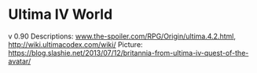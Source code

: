 # Ultima IV World
v 0.90
Descriptions: www.the-spoiler.com/RPG/Origin/ultima.4.2.html, http://wiki.ultimacodex.com/wiki/
Picture: https://blog.slashie.net/2013/07/12/britannia-from-ultima-iv-quest-of-the-avatar/
